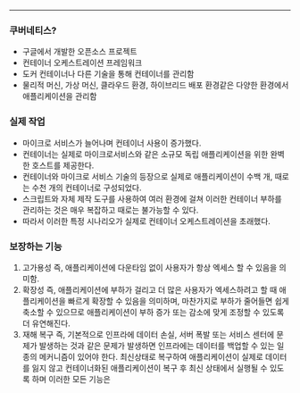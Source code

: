 
---

### 쿠버네티스?
- 구글에서 개발한 오픈소스 프로젝트
- 컨테이너 오케스트레이션 프레임워크
- 도커 컨테이너나 다른 기술을 통해 컨테이너를 관리함
- 물리적 머신, 가상 머신, 클라우드 환경, 하이브리드 배포 환경같은 다양한 환경에서 애플리케이션을 관리함

### 실제 작업
- 마이크로 서비스가 늘어나며 컨테이너 사용이 증가했다.
- 컨테이너는 실제로 마이크로서비스와 같은 소규모 독립 애플리케이션을 위한 완벽한 호스트를 제공한다.
- 컨테이너와 마이크로 서비스 기술의 등장으로 실제로 애플리케이션이 수백 개, 때로는 수천 개의 컨테이너로 구성되었다.
- 스크립트와 자체 제작 도구를 사용하여 여러 환경에 걸쳐 이러한 컨테이너 부하를 관리하는 것은 매우 복잡하고 때로는 불가능할 수 있다.
- 따라서 이러한 특정 시나리오가 실제로 컨테이너 오케스트레이션을 초래했다.

### 보장하는 기능
1. 고가용성 즉, 애플리케이션에 다운타임 없이 사용자가 항상 엑세스 할 수 있음을 의미함.
2. 확장성 즉, 애플리케이션에 부하가 걸리고 더 많은 사용자가 엑세스하려고 할 때 애플리케이션을 빠르게 확장할 수 있음을 의미하며, 마찬가지로 부하가 줄어들면 쉽게 축소할 수 있으므로 애플리케이션이 부하 증가 또는 감소에 맞게 조정할 수 있도록 더 유연해진다.
3. 재해 복구 즉, 기본적으로 인프라에 데이터 손실, 서버 폭발 또는 서비스 센터에 문제가 발생하는 것과 같은 문제가 발생하면 인프라에는 데이터를 백업할 수 있는 일종의 메커니즘이 있어야 한다. 최신상태로 복구하여 애플리케이션이 실제로 데이터를 잃지 않고 컨테이너화된 애플리케이션이 복구 후 최신 상태에서 실행될 수 있도록 하며 이러한 모든 기능은 